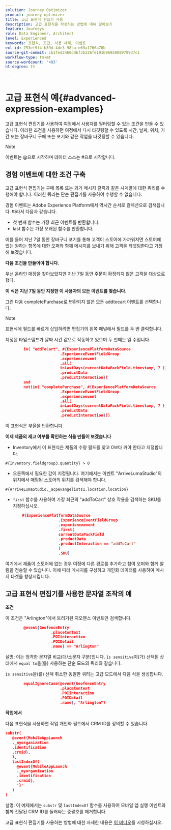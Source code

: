 ```yaml
---
solution: Journey Optimizer
product: journey optimizer
title: 고급 표현식 편집기 사용
description: 고급 표현식을 작성하는 방법에 대해 알아보기
feature: Journeys
role: Data Engineer, Architect
level: Experienced
keywords: 표현식, 조건, 사용 사례, 이벤트
exl-id: 753ef9f4-b39d-4de3-98ca-e69a1766a78b
source-git-commit: cb1fed2460ddbf3b226fe191b9695008970937c1
workflow-type: tm+mt
source-wordcount: '493'
ht-degree: 1%

---
```


# 고급 표현식 예{#advanced-expression-examples}

고급 표현식 편집기를 사용하여 여정에서 사용자를 필터링할 수 있는 조건을 만들 수 있습니다. 이러한 조건을 사용하면 여정에서 다시 타깃팅할 수 있도록 시간, 날짜, 위치, 기간 또는 장바구니 구매 또는 포기와 같은 작업을 타깃팅할 수 있습니다.

>[!NOTE]
>
>이벤트는 @으로 시작하며 데이터 소스는 #으로 시작합니다.

## 경험 이벤트에 대한 조건 구축

고급 표현식 편집기는 구매 목록 또는 과거 메시지 클릭과 같은 시계열에 대한 쿼리를 수행해야 합니다. 이러한 쿼리는 단순 편집기를 사용하여 수행할 수 없습니다.

경험 이벤트는 Adobe Experience Platform에서 역시간 순서로 컬렉션으로 검색됩니다. 따라서 다음과 같습니다.

* 첫 번째 함수는 가장 최근 이벤트를 반환합니다.
* last 함수는 가장 오래된 함수를 반환합니다.

예를 들어 지난 7일 동안 장바구니 포기를 통해 고객이 스토어에 가까워지면 스토어에 있는 원하는 항목에 대한 오퍼와 함께 메시지를 보내기 위해 고객을 타겟팅한다고 가정해 보겠습니다.

**다음 조건을 만들어야 합니다.**

우선 온라인 매장을 찾아보았지만 지난 7일 동안 주문이 확정되지 않은 고객을 대상으로 했다.

<!--**This expression looks for a specified value in a string value:**

`In (“addToCart”, #{field reference from experience event})`-->

**이 식은 지난 7일 동안 지정한 이 사용자의 모든 이벤트를 찾습니다.**

그런 다음 completePurchase로 변환되지 않은 모든 addtocart 이벤트를 선택합니다.

>[!NOTE]
>
>표현식에 필드를 빠르게 삽입하려면 편집기의 왼쪽 패널에서 필드를 두 번 클릭합니다.

지정된 타임스탬프가 날짜 시간 값으로 작동하고 있으며 두 번째는 일 수입니다.

```json
        in( "addToCart", #{ExperiencePlatformDataSource
                        .ExperienceEventFieldGroup
                        .experienceevent
                        .all(
                        inLastDays(currentDataPackField.timestamp, 7 ))
                        .productData
                        .productInteraction})
        and
        not(in( "completePurchase", #{ExperiencePlatformDataSource
                        .ExperienceEventFieldGroup
                        .experienceevent
                        .all(
                        inLastDays(currentDataPackField.timestamp, 7 ))
                        .productData
                        .productInteraction}))
```

이 표현식은 부울을 반환합니다.

**이제 제품의 재고 여부를 확인하는 식을 만들어 보겠습니다**

* Inventory에서 이 표현식은 제품의 수량 필드를 찾고 0보다 커야 한다고 지정합니다.

`#{Inventory.fieldgroup3.quantity} > 0`

* 오른쪽에서 필요한 값이 지정됩니다. 여기에서는 이벤트 &quot;ArriveLumaStudio&quot;의 위치에서 매핑된 스토어의 위치를 검색해야 합니다.

`#{ArriveLumaStudio._acpevangelists1.location.location}`

* `first` 함수를 사용하여 가장 최근의 &quot;addToCart&quot; 상호 작용을 검색하는 SKU를 지정하십시오.

  ```json
      #{ExperiencePlatformDataSource
                      .ExperienceEventFieldGroup
                      .experienceevent
                      .first(
                      currentDataPackField
                      .productData
                      .productInteraction == "addToCart"
                      )
                      .SKU}
  ```

여기에서 제품이 스토어에 없는 경우 여정에 다른 경로를 추가하고 참여 오퍼와 함께 알림을 전송할 수 있습니다. 이에 따라 메시지를 구성하고 개인화 데이터를 사용하여 메시지 타겟을 향상시킵니다.

## 고급 표현식 편집기를 사용한 문자열 조작의 예

**조건**

이 조건은 &quot;Arlington&quot;에서 트리거된 지오펜스 이벤트만 검색합니다.

```json
        @event{GeofenceEntry
                    .placeContext
                    .POIinteraction
                    .POIDetail
                    .name} == "Arlington"
```

설명: 이는 엄격한 문자열 비교(대/소문자 구분)입니다. `Is sensitive`이(가) 선택된 상태에서 `equal to`을(를) 사용하는 단순 모드의 쿼리와 같습니다.

`Is sensitive`을(를) 선택 취소한 동일한 쿼리는 고급 모드에서 다음 식을 생성합니다.

```json
        equalIgnoreCase(@event{GeofenceEntry
                        .placeContext
                        .POIinteraction
                        .POIDetail
                        .name}, "Arlington")
```

**작업에서**

다음 표현식을 사용하면 작업 개인화 필드에서 CRM ID를 정의할 수 있습니다.

```json
substr(
   @event{MobileAppLaunch
   ._myorganization
   .identification
   .crmid},
   1, 
   lastIndexOf(
     @event{MobileAppLaunch
     ._myorganization
     .identification
     .crmid},
     '}'
   )
)
```

설명: 이 예제에서는 `substr` 및 `lastIndexOf` 함수를 사용하여 모바일 앱 실행 이벤트와 함께 전달된 CRM ID를 둘러싸는 중괄호를 제거합니다.

고급 표현식 편집기를 사용하는 방법에 대한 자세한 내용은 [이 비디오](https://experienceleague.adobe.com/docs/journey-optimizer-learn/tutorials/create-journeys/introduction-to-building-a-journey.html?lang=ko-KR)를 시청하십시오.
